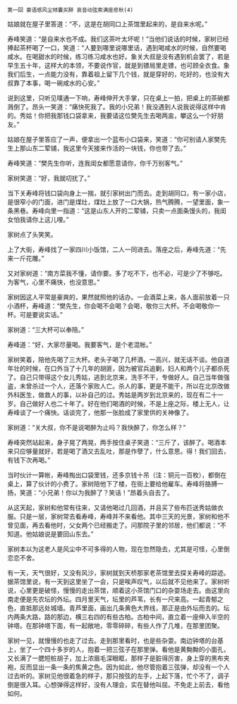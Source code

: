     第一回 豪语感风尘倾囊买醉 哀音动弦索满座悲秋(4) 

   姑娘就在屋子里答道：“不，这是在胡同口上茶馆里起来的，是自来水呢。”

   寿峰笑道：“是自来水也不成。我们这茶叶太坏呢！”当他们说话的时候，家树已经捧起茶杯喝了一口，笑道：“人要到哪里说哪里话，遇到喝咸水的时候，自然要喝咸水。在喝甜水的时候，练习练习咸水也好。象关大叔是没有遇到机会罢了，若是早生五十年，这样大的本领，不要说作官，就是到镖局里走镖，也可顾全衣食。象我们后生，一点能力没有，靠着祖上留下几个钱，就是穿好的，吃好的，也没有大叔靠了本事，喝一碗咸水的心安。”

   说到这里，只听见噗通一下响，寿峰伸开大手掌，只在桌上一拍，把桌上的茶碗都溅倒了。昂头一笑道：“痛快死我了。我的小兄弟！我没遇到人说我说得这样中肯的。秀姑！你把我那钱口袋拿来，我要请这位樊先生去喝两盅，攀这么一个好朋友。”

   姑娘在屋子里答应了一声，便拿出一个蓝布小口袋来，笑道：“你可别请人家樊先生上那山东二荤铺，我这里今天接来作活的一块钱，你也带了去。”

   寿峰笑道：“樊先生你听，连我闺女都愿意请你，你千万别客气。”

   家树笑道：“好，我就叨扰了。”

   当下关寿峰将钱口袋向身上一揣，就引家树出门而去。走到胡同口，有一家小店，是很窄小的门面，进门是煤灶，煤灶上放了一口大锅，热气腾腾，一望里面，象一条黑巷。寿峰向里一指道：“这是山东人开的二荤铺，只卖一点面条馒头的，我闺女怕我请你上这儿哩。”

   家树点了头笑笑。

   上了大街，寿峰找了一家四川小饭馆，二人一同进去。落座之后，寿峰先道：“先来一斤花雕。”

   又对家树道：“南方菜我不懂，请你要。多了吃不下，也不必，可是少了不够吃。为客气，心里不痛快，也没意思。”

   家树因这人平常是豪爽的，果然就照他的话办。一会酒菜上来，各人面前放着一只小酒杯，寿峰道：“樊先生，你会喝不会喝？会喝，敬你三大杯。不会喝敬你一杯。可是要说实话。”

   家树道：“三大杯可以奉陪。”

   寿峰道：“好，大家尽量喝。我要客气，是个老混帐。”

   家树笑着，陪他先喝了三大杯。老头子喝了几杯酒，一高兴，就无话不谈。他自道年壮的时候，在口外当了十几年的胡匪，因为被官兵追剿，妇人和两个儿子都杀死了。自己只带得这个女儿秀姑，逃到北京来，洗手不干，专做好人。自己当年做强盗，未曾杀过一个人，还落个家败人亡。杀人的事，更是不能干，所以在北京改做外科医生，做救人的事，以补自己的过。秀姑是两岁到北京来的，现在有二十一岁。自己做好人也二十年了。好在他们喝酒的时候，不是上座之际，楼上无人，让寿峰谈了一个痛快。话谈完了，他那一张脸成了家里供的关神像了。

   家树道：“关大叔，你不是说喝醉为止吗？我快醉了，你怎么样？”

   寿峰突然站起来，身子晃了两晃，两手按住桌子笑道：“三斤了，该醉了。喝酒本来只应够量就好，若是喝了酒又去乱吐，那是作孽了，什么意思。得！我们回去，有钱下次再喝。”

   当时伙计一算帐，寿峰掏出口袋里钱，还多京钱十吊（注：铜元一百枚），都倒在桌上，算了伙计的小费了。家树陪他下了楼，在街上要给他雇车。寿峰将胳膊一扬，笑道：“小兄弟！你以为我醉了？笑话！”昂着头自去了。

   从这天起，家树和他常有往来，又请他喝过几回酒，并且买了些布匹送秀姑做衣服。只是一层，家树常去看寿峰，寿峰并不来看他。其中三天的光景，家树和他不曾见面，再去看他时，父女两个已经搬走了。问那院子里的邻居，他们都说：“不知道。他姑娘说是要回山东去。”

   家树本以为这老人是风尘中不可多得的人物，现在忽然隐去，尤其是可怪，心里倒恋恋不舍。

   有一天，天气很好，又没有风沙，家树就到天桥那家老茶馆里去探关寿峰的踪迹。据茶馆里说，有一天到这里坐了一会，只是唉声叹气，以后就不见他来了。家树听说，心里更是破怪，慢慢的走出茶馆，顺着这小茶馆门口的杂耍场走去。由这里向南走便是先农坛的外坛。四月里天气，坛里的芦苇，长有一尺来高。一起青郁之色，直抵那远处城墙。青芦里面，画出几条黄色大界线，那正是由外坛而去的。坛内两条大路，路的那边，横三右四的有些古柏。古柏中间，直立着一座伸入半空的钟塔。在那钟塔下面，有一起敞地，零零碎碎，有些人作了几堆，在那里团聚。

   家树一见，就慢慢的也走了过去。走到那里看时，也是些杂耍。南边钟塔的台基上，坐了一个四十多岁的人，抱着一把三弦子在那里弹。看他是黄黝黝的小面孔，又长满了一腮短桩胡子，加上浓眉毛深眼眶，那样子是脏得厉害，身上穿的黑布夹袍，反而显出一条一条的焦黄之色。因为如此，他尽管抱着三弦弹，却没有一个人过去听的。家树见他很着急的样子，那只按弦的左手，上起下落，忙个不了，调子倒是很入耳。心想弹得这样好，没有人理会，实在替他叫屈。不免走上前去，看他如何。

